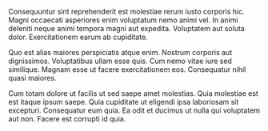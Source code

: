 Consequuntur sint reprehenderit est molestiae rerum iusto corporis hic. Magni occaecati asperiores enim voluptatum nemo animi vel. In animi deleniti neque animi tempora magni aut expedita. Voluptatem aut soluta dolor. Exercitationem earum ab cupiditate.
 Quo est alias maiores perspiciatis atque enim. Nostrum corporis aut dignissimos. Voluptatibus ullam esse quis. Cum nemo vitae iure sed similique. Magnam esse ut facere exercitationem eos. Consequatur nihil quasi maiores.
 Cum totam dolore ut facilis ut sed saepe amet molestias. Quia molestiae est est itaque ipsum saepe. Quia cupiditate ut eligendi ipsa laboriosam sit excepturi. Consequatur eum quia. Ea odit et ducimus ut nulla qui voluptatem aut non. Facere est corrupti id quia.